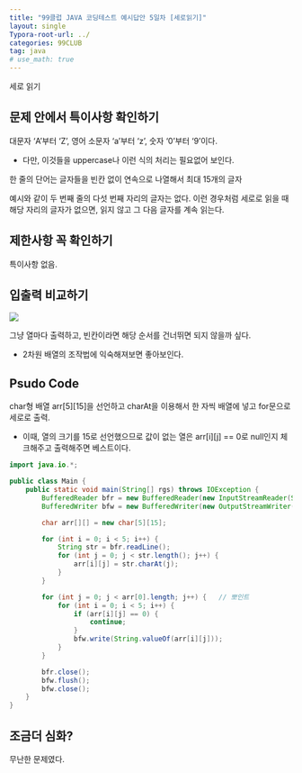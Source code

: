 ```yaml
---
title: "99클럽 JAVA 코딩테스트 예시답안 5일차 [세로읽기]"
layout: single
Typora-root-url: ../
categories: 99CLUB
tag: java
# use_math: true
---
```


세로 읽기

## 문제 안에서 특이사항 확인하기

대문자 ‘A’부터 ‘Z’, 영어 소문자 ‘a’부터 ‘z’, 숫자 ‘0’부터 ‘9’이다. 
- 다만, 이것들을 uppercase나 이런 식의 처리는 필요없어 보인다.

한 줄의 단어는 글자들을 빈칸 없이 연속으로 나열해서 최대 15개의 글자

예시와 같이 두 번째 줄의 다섯 번째 자리의 글자는 없다. 이런 경우처럼 세로로 읽을 때 해당 자리의 글자가 없으면, 읽지 않고 그 다음 글자를 계속 읽는다.

## 제한사항 꼭 확인하기

특이사항 없음.

## 입출력 비교하기

![]({{site.url}}/images/2025-01-17-java-dayfive/compare.png)

그냥 열마다 출력하고, 빈칸이라면 해당 순서를 건너뛰면 되지 않을까 싶다.
- 2차원 배열의 조작법에 익숙해져보면 좋아보인다.

## Psudo Code

char형 배열 arr[5][15]을 선언하고 charAt을 이용해서 한 자씩 배열에 넣고 for문으로 세로로 출력. 
- 이때, 열의 크기를 15로 선언했으므로 값이 없는 열은 arr[i][j] == 0로 null인지 체크해주고 출력해주면 베스트이다.

```java
import java.io.*;

public class Main {
    public static void main(String[] rgs) throws IOException {
        BufferedReader bfr = new BufferedReader(new InputStreamReader(System.in));
        BufferedWriter bfw = new BufferedWriter(new OutputStreamWriter(System.out));

        char arr[][] = new char[5][15];

        for (int i = 0; i < 5; i++) {
            String str = bfr.readLine();
            for (int j = 0; j < str.length(); j++) {
                arr[i][j] = str.charAt(j);
            }
        }

        for (int j = 0; j < arr[0].length; j++) {	// 뽀인트
            for (int i = 0; i < 5; i++) {
                if (arr[i][j] == 0) {
                    continue;
                }
                bfw.write(String.valueOf(arr[i][j]));
            }
        }

        bfr.close();
        bfw.flush();
        bfw.close();
    }
}
```

## 조금더 심화?

무난한 문제였다.
